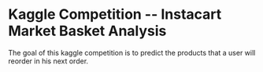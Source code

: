 # Kaggle Competition -- Instacart Market Basket Analysis

The goal of this kaggle competition is to predict the products that a user will reorder in his next order.

